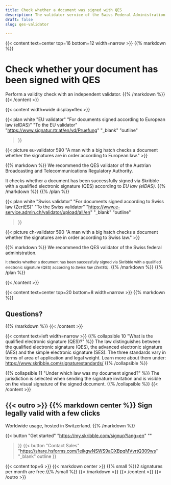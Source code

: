 ```yaml
---
title: Check whether a document was signed with QES
description: The validator service of the Swiss Federal Administration allows you to check whether your document has been signed with a qualified electronic signature (QES).
draft: false
slug: qes-validator

---
```


{{< content text=center top=16 bottom=12 width=narrow >}}
{{% markdown %}}
# Check whether your document has been signed with QES
Perform a validity check with an independent validator.
{{% /markdown %}}
{{< /content >}}

{{< content width=wide display=flex >}}

{{< plan
  white
  "EU validator"
  "For documents signed according to European law (eIDAS)"
  "To the EU validator"
  "https://www.signatur.rtr.at/en/vd/Pruefung"
  "_blank"
  "outline"
>}}

{{< picture eu-validator 590 "A man with a big hatch checks a document whether the signatures are in order according to European law." >}}

{{% markdown %}}
We recommend the QES validator of the Austrian Broadcasting and Telecommunications Regulatory Authority.

It checks whether a document has been successfully signed via Skribble with a qualified electronic signature (QES) according to *EU law (eIDAS)*.
{{% /markdown %}}
{{% /plan %}}

{{< plan
  white
  "Swiss validator"
  "For documents signed according to Swiss law (ZertES)"
  "To the Swiss validator"
  "https://www.e-service.admin.ch/validator/upload/all/en"
  "_blank"
  "outline"
>}}

{{< picture ch-validator 590 "A man with a big hatch checks a document whether the signatures are in order according to Swiss law." >}}

{{% markdown %}}
We recommend the QES validator of the Swiss federal administration.
&nbsp;

<small>It checks whether a document has been successfully signed via Skribble with a qualified electronic signature (QES) according to *Swiss law (ZertES)*.</small>
{{% /markdown %}}
{{% /plan %}}

{{< /content >}}

[//]: # (--------------------------------------------------------------------------------------------------------------)


{{< content text=center top=20 bottom=8 width=narrow >}}
{{% markdown %}}
## Questions?
{{% /markdown %}}
{{< /content >}}

{{< content text=left width=narrow >}}
{{% collapsible 10 "What is the qualified electronic signature (QES)?" %}}
The law distinguishes between the qualified electronic signature (QES), the advanced electronic signature (AES) and the simple electronic signature (SES). The three standards vary in terms of area of application and legal weight. Learn more about them under: https://www.skribble.com/signaturestandards/
{{% /collapsible %}}

{{% collapsible 11 "Under which law was my document signed?" %}}
The jurisdiction is selected when sending the signature invitation and is visible on the visual signature of the signed document. 
{{% /collapsible %}}
{{< /content >}}


{{< outro >}}
{{% markdown center %}}
Sign legally valid with 
a few clicks
---
Worldwide usage, hosted in Switzerland.
{{% /markdown %}}

{{< button
  "Get started"
  "https://my.skribble.com/signup?lang=en"
  ""
>}}
{{< button
  "Contact Sales"
  "https://share.hsforms.com/1eikgwNSWS9aCXBpqMVvrtQ309ws"
  "_blank"
  outline
>}}

{{< content top=6 >}}
{{< markdown center >}}
{{% small %}}2 signatures per month are free.{{% /small %}} 
{{< /markdown >}}
{{< /content >}}
{{< /outro >}}